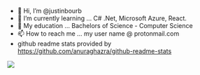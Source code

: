 - 👋 Hi, I’m @justinbourb
- 🌱 I’m currently learning ... C# .Net, Microsoft Azure, React.
- 💞️ My education ... Bachelors of Science - Computer Science
- 📫 How to reach me ... my user name @ protonmail.com
- github readme stats provided by https://github.com/anuraghazra/github-readme-stats

![](https://github-readme-stats.vercel.app/api?username=justinbourb&show_icons=true&count_private=true&include_all_commits=true)



<!---
justinbourb/justinbourb is a ✨ special ✨ repository because its `README.md` (this file) appears on your GitHub profile.
You can click the Preview link to take a look at your changes.
--->
<!-- - 👀 I’m interested in ... new work opportunites. -->
